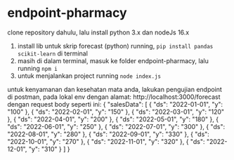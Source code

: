 # endpoint-pharmacy
clone repository dahulu, lalu
install python 3.x dan nodeJs 16.x

1. install lib untuk skrip forecast (python) running, `pip install pandas scikit-learn` di terminal
2. masih di dalam terminal, masuk ke folder endpoint-pharmacy, lalu running `npm i`
3. untuk menjalankan project running `node index.js`

untuk kenyamanan dan kesehatan mata anda, lakukan pengujian endpoint di postman, pada lokal env
dengan alamat: http://localhost:3000/forecast
dengan request body seperti ini:
{
    "salesData": [
        { "ds": "2022-01-01", "y": "100" },
        { "ds": "2022-02-01", "y": "150" },
        { "ds": "2022-03-01", "y": "120" },
        { "ds": "2022-04-01", "y": "200" },
        { "ds": "2022-05-01", "y": "180" },
        { "ds": "2022-06-01", "y": "250" },
        { "ds": "2022-07-01", "y": "300" },
        { "ds": "2022-08-01", "y": "280" },
        { "ds": "2022-09-01", "y": "330" },
        { "ds": "2022-10-01", "y": "270" },
        { "ds": "2022-11-01", "y": "320" },
        { "ds": "2022-12-01", "y": "310" }
    ]
}
